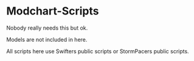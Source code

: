 # Modchart-Scripts

Nobody really needs this but ok.

Models are not included in here.

All scripts here use Swifters public scripts or StormPacers public scripts.
